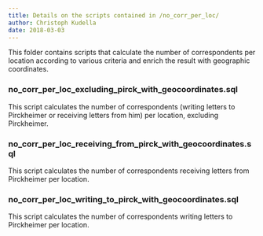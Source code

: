 ```yaml
---
title: Details on the scripts contained in /no_corr_per_loc/
author: Christoph Kudella
date: 2018-03-03
---
```

This folder contains scripts that calculate the number of correspondents per location according to various criteria and enrich the result with geographic coordinates.

### no_corr_per_loc_excluding_pirck_with_geocoordinates.sql
This script calculates the number of correspondents (writing letters to Pirckheimer or receiving letters from him) per location, excluding Pirckheimer.

### no_corr_per_loc_receiving_from_pirck_with_geocoordinates.sql
This script calculates the number of correspondents receiving letters from Pirckheimer per location.

### no_corr_per_loc_writing_to_pirck_with_geocoordinates.sql
This script calculates the number of correspondents writing letters to Pirckheimer per location.
